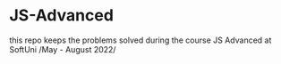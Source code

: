 # JS-Advanced
this repo keeps the problems solved during the course JS Advanced at SoftUni /May - August 2022/
